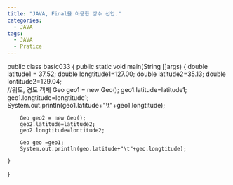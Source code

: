 ```yaml
---
title: "JAVA, Final을 이용한 상수 선언."
categories:
  - JAVA
tags:
  - JAVA
  - Pratice
---
```



public class basic033 {
	public static void main(String []args) {
		double latitude1 = 37.52;
		double longtitude1=127.00;
		double latitude2=35.13;
		double lontitude2=129.04;	
		//위도, 경도 객체
		Geo geo1 = new Geo();
		geo1.latitude=latitude1;
		geo1.longtitude=longtitude1;
		System.out.println(geo1.latitude+"\t"+geo1.longtitude);
		
		Geo geo2 = new Geo();
		geo2.latitude=latitude2;
		geo2.longtitude=lontitude2;
		
		Geo geo =geo1;
		System.out.println(geo.latitude+"\t"+geo.longtitude);
		
	}
}